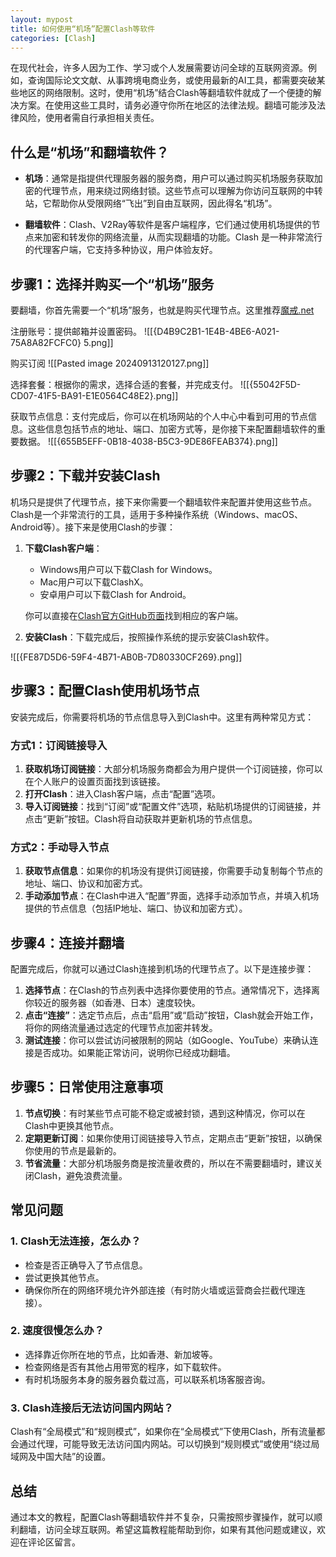 ```yaml
---
layout: mypost
title: 如何使用“机场”配置Clash等软件
categories: [Clash]
---
```


在现代社会，许多人因为工作、学习或个人发展需要访问全球的互联网资源。例如，查询国际论文文献、从事跨境电商业务，或使用最新的AI工具，都需要突破某些地区的网络限制。这时，使用“机场”结合Clash等翻墙软件就成了一个便捷的解决方案。在使用这些工具时，请务必遵守你所在地区的法律法规。翻墙可能涉及法律风险，使用者需自行承担相关责任。
## 什么是“机场”和翻墙软件？

- **机场**：通常是指提供代理服务器的服务商，用户可以通过购买机场服务获取加密的代理节点，用来绕过网络封锁。这些节点可以理解为你访问互联网的中转站，它帮助你从受限网络“飞出”到自由互联网，因此得名“机场”。
    
- **翻墙软件**：Clash、V2Ray等软件是客户端程序，它们通过使用机场提供的节点来加密和转发你的网络流量，从而实现翻墙的功能。Clash 是一种非常流行的代理客户端，它支持多种协议，用户体验友好。
    

## 步骤1：选择并购买一个“机场”服务

要翻墙，你首先需要一个“机场”服务，也就是购买代理节点。这里推荐[魔戒.net](https://mojie.app/#/register?code=38cCCMyi)

 注册账号：提供邮箱并设置密码。
 ![[{D4B9C2B1-1E4B-4BE6-A021-75A8A82FCFC0} 5.png]]

购买订阅
![[Pasted image 20240913120127.png]]

选择套餐：根据你的需求，选择合适的套餐，并完成支付。
![[{55042F5D-CD07-41F5-BA91-E1E0564C48E2}.png]]


 获取节点信息：支付完成后，你可以在机场网站的个人中心中看到可用的节点信息。这些信息包括节点的地址、端口、加密方式等，是你接下来配置翻墙软件的重要数据。
![[{655B5EFF-0B18-4038-B5C3-9DE86FEAB374}.png]]


## 步骤2：下载并安装Clash

机场只是提供了代理节点，接下来你需要一个翻墙软件来配置并使用这些节点。Clash是一个非常流行的工具，适用于多种操作系统（Windows、macOS、Android等）。接下来是使用Clash的步骤：

1. **下载Clash客户端**：
    
    - Windows用户可以下载Clash for Windows。
    - Mac用户可以下载ClashX。
    - 安卓用户可以下载Clash for Android。
    
    你可以直接在[Clash官方GitHub页面](https://github.com/Fndroid/clash_for_windows_pkg)找到相应的客户端。
    
2. **安装Clash**：下载完成后，按照操作系统的提示安装Clash软件。
    
![[{FE87D5D6-59F4-4B71-AB0B-7D80330CF269}.png]]
## 步骤3：配置Clash使用机场节点

安装完成后，你需要将机场的节点信息导入到Clash中。这里有两种常见方式：

### 方式1：订阅链接导入

1. **获取机场订阅链接**：大部分机场服务商都会为用户提供一个订阅链接，你可以在个人账户的设置页面找到该链接。
2. **打开Clash**：进入Clash客户端，点击“配置”选项。
3. **导入订阅链接**：找到“订阅”或“配置文件”选项，粘贴机场提供的订阅链接，并点击“更新”按钮。Clash将自动获取并更新机场的节点信息。

### 方式2：手动导入节点

1. **获取节点信息**：如果你的机场没有提供订阅链接，你需要手动复制每个节点的地址、端口、协议和加密方式。
2. **手动添加节点**：在Clash中进入“配置”界面，选择手动添加节点，并填入机场提供的节点信息（包括IP地址、端口、协议和加密方式）。

## 步骤4：连接并翻墙

配置完成后，你就可以通过Clash连接到机场的代理节点了。以下是连接步骤：

1. **选择节点**：在Clash的节点列表中选择你要使用的节点。通常情况下，选择离你较近的服务器（如香港、日本）速度较快。
2. **点击“连接”**：选定节点后，点击“启用”或“启动”按钮，Clash就会开始工作，将你的网络流量通过选定的代理节点加密并转发。
3. **测试连接**：你可以尝试访问被限制的网站（如Google、YouTube）来确认连接是否成功。如果能正常访问，说明你已经成功翻墙。

## 步骤5：日常使用注意事项

1. **节点切换**：有时某些节点可能不稳定或被封锁，遇到这种情况，你可以在Clash中更换其他节点。
2. **定期更新订阅**：如果你使用订阅链接导入节点，定期点击“更新”按钮，以确保你使用的节点是最新的。
3. **节省流量**：大部分机场服务商是按流量收费的，所以在不需要翻墙时，建议关闭Clash，避免浪费流量。

## 常见问题

### 1. Clash无法连接，怎么办？

- 检查是否正确导入了节点信息。
- 尝试更换其他节点。
- 确保你所在的网络环境允许外部连接（有时防火墙或运营商会拦截代理连接）。

### 2. 速度很慢怎么办？

- 选择靠近你所在地的节点，比如香港、新加坡等。
- 检查网络是否有其他占用带宽的程序，如下载软件。
- 有时机场服务本身的服务器负载过高，可以联系机场客服咨询。

### 3. Clash连接后无法访问国内网站？

Clash有“全局模式”和“规则模式”，如果你在“全局模式”下使用Clash，所有流量都会通过代理，可能导致无法访问国内网站。可以切换到“规则模式”或使用“绕过局域网及中国大陆”的设置。

## 总结

通过本文的教程，配置Clash等翻墙软件并不复杂，只需按照步骤操作，就可以顺利翻墙，访问全球互联网。希望这篇教程能帮助到你，如果有其他问题或建议，欢迎在评论区留言。
